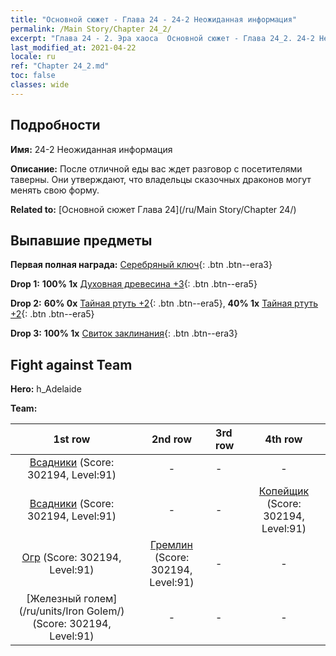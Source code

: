 ```yaml
---
title: "Основной сюжет - Глава 24 - 24-2 Неожиданная информация"
permalink: /Main Story/Chapter 24_2/
excerpt: "Глава 24 - 2. Эра хаоса  Основной сюжет - Глава 24_2. 24-2 Неожиданная информация"
last_modified_at: 2021-04-22
locale: ru
ref: "Chapter 24_2.md"
toc: false
classes: wide
---
```


## Подробности

 **Имя:** 24-2 Неожиданная информация

 **Описание:** После отличной еды вас ждет разговор с посетителями таверны. Они утверждают, что владельцы сказочных драконов могут менять свою форму.

 **Related to:** [Основной сюжет Глава 24](/ru/Main Story/Chapter 24/)

## Выпавшие предметы

 **Первая полная награда:** [Серебряный ключ](/ItemsRU/con_693/){: .btn .btn--era3}

 **Drop 1:** **100% 1x** [Духовная древесина +3](/ItemsRU/mat_83/){: .btn .btn--era5}

 **Drop 2:** **60% 0x** [Тайная ртуть +2](/ItemsRU/mat_77/){: .btn .btn--era5}, **40% 1x** [Тайная ртуть +2](/ItemsRU/mat_77/){: .btn .btn--era5}

 **Drop 3:** **100% 1x** [Свиток заклинания](/ItemsRU/con_694/){: .btn .btn--era3}


## Fight against Team
 **Hero:** h_Adelaide

 **Team:**


  | 1st row | 2nd row | 3rd row | 4th row |
  |:----:|:----:|:----|:----:|
  | [Всадники](/ru/units/Cavalier/) (Score: 302194, Level:91)  | - | - | - |
  | [Всадники](/ru/units/Cavalier/) (Score: 302194, Level:91)  | - | - | [Копейщик](/ru/units/Pikeman/) (Score: 302194, Level:91)  |
  | [Огр](/ru/units/Ogre/) (Score: 302194, Level:91)  | [Гремлин](/ru/units/Gremlin/) (Score: 302194, Level:91)  | - | - |
  | [Железный голем](/ru/units/Iron Golem/) (Score: 302194, Level:91)  | - | - | - |


